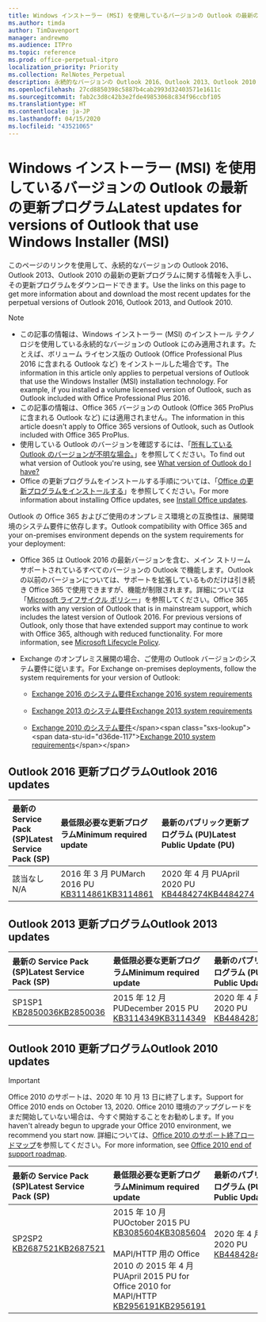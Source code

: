 ```yaml
---
title: Windows インストーラー (MSI) を使用しているバージョンの Outlook の最新の更新プログラム
ms.author: timda
author: TimDavenport
manager: andrewmo
ms.audience: ITPro
ms.topic: reference
ms.prod: office-perpetual-itpro
localization_priority: Priority
ms.collection: RelNotes_Perpetual
description: 永続的なバージョンの Outlook 2016、Outlook 2013、Outlook 2010 の最新の更新プログラムに関する情報へのリンクを IT 技術者に提供します
ms.openlocfilehash: 27cd8850398c5887b4cab2993d32403571e1611c
ms.sourcegitcommit: fab2c3d8c42b3e2fde49853068c834f96ccbf105
ms.translationtype: HT
ms.contentlocale: ja-JP
ms.lasthandoff: 04/15/2020
ms.locfileid: "43521065"
---
```

# <a name="latest-updates-for-versions-of-outlook-that-use-windows-installer-msi"></a><span data-ttu-id="d36de-103">Windows インストーラー (MSI) を使用しているバージョンの Outlook の最新の更新プログラム</span><span class="sxs-lookup"><span data-stu-id="d36de-103">Latest updates for versions of Outlook that use Windows Installer (MSI)</span></span>

<span data-ttu-id="d36de-104">このページのリンクを使用して、永続的なバージョンの Outlook 2016、Outlook 2013、Outlook 2010 の最新の更新プログラムに関する情報を入手し、その更新プログラムをダウンロードできます。</span><span class="sxs-lookup"><span data-stu-id="d36de-104">Use the links on this page to get more information about and download the most recent updates for the perpetual versions of Outlook 2016, Outlook 2013, and Outlook 2010.</span></span>
  
> [!NOTE]
> - <span data-ttu-id="d36de-p101">この記事の情報は、Windows インストーラー (MSI) のインストール テクノロジを使用している永続的なバージョンの Outlook にのみ適用されます。たとえば、ボリューム ライセンス版の Outlook (Office Professional Plus 2016 に含まれる Outlook など) をインストールした場合です。</span><span class="sxs-lookup"><span data-stu-id="d36de-p101">The information in this article only applies to perpetual versions of Outlook that use the Windows Installer (MSI) installation technology. For example, if you installed a volume licensed version of Outlook, such as Outlook included with Office Professional Plus 2016.</span></span>
> - <span data-ttu-id="d36de-107">この記事の情報は、Office 365 バージョンの Outlook (Office 365 ProPlus に含まれる Outlook など) には適用されません。</span><span class="sxs-lookup"><span data-stu-id="d36de-107">The information in this article doesn't apply to Office 365 versions of Outlook, such as Outlook included with Office 365 ProPlus.</span></span>
> - <span data-ttu-id="d36de-108">使用している Outlook のバージョンを確認するには、「[所有している Outlook のバージョンが不明な場合。](https://support.office.com/article/b3a9568c-edb5-42b9-9825-d48d82b2257c)」を参照してください。</span><span class="sxs-lookup"><span data-stu-id="d36de-108">To find out what version of Outlook you're using, see [What version of Outlook do I have?](https://support.office.com/article/b3a9568c-edb5-42b9-9825-d48d82b2257c)</span></span>
> - <span data-ttu-id="d36de-109">Office の更新プログラムをインストールする手順については、「[Office の更新プログラムをインストールする](https://support.office.com/article/2ab296f3-7f03-43a2-8e50-46de917611c5)」を参照してください。</span><span class="sxs-lookup"><span data-stu-id="d36de-109">For more information about installing Office updates, see [Install Office updates](https://support.office.com/article/2ab296f3-7f03-43a2-8e50-46de917611c5).</span></span> 
  
<span data-ttu-id="d36de-110">Outlook の Office 365 およびご使用のオンプレミス環境との互換性は、展開環境のシステム要件に依存します。</span><span class="sxs-lookup"><span data-stu-id="d36de-110">Outlook compatibility with Office 365 and your on-premises environment depends on the system requirements for your deployment:</span></span>
  
- <span data-ttu-id="d36de-p102">Office 365 は Outlook 2016 の最新バージョンを含む、メイン ストリーム サポートされているすべてのバージョンの Outlook で機能します。Outlook の以前のバージョンについては、サポートを拡張しているものだけは引き続き Office 365 で使用できますが、機能が制限されます。詳細については「[Microsoft ライフサイクル ポリシー](https://support.microsoft.com/lifecycle)」を参照してください。</span><span class="sxs-lookup"><span data-stu-id="d36de-p102">Office 365 works with any version of Outlook that is in mainstream support, which includes the latest version of Outlook 2016. For previous versions of Outlook, only those that have extended support may continue to work with Office 365, although with reduced functionality. For more information, see [Microsoft Lifecycle Policy](https://support.microsoft.com/lifecycle).</span></span>
    
- <span data-ttu-id="d36de-114">Exchange のオンプレミス展開の場合、ご使用の Outlook バージョンのシステム要件に従います。</span><span class="sxs-lookup"><span data-stu-id="d36de-114">For Exchange on-premises deployments, follow the system requirements for your version of Outlook:</span></span>
    
  - [<span data-ttu-id="d36de-115">Exchange 2016 のシステム要件</span><span class="sxs-lookup"><span data-stu-id="d36de-115">Exchange 2016 system requirements</span></span>](https://docs.microsoft.com/Exchange/plan-and-deploy/system-requirements)
    
  - [<span data-ttu-id="d36de-116">Exchange 2013 のシステム要件</span><span class="sxs-lookup"><span data-stu-id="d36de-116">Exchange 2013 system requirements</span></span>](https://docs.microsoft.com/exchange/exchange-2013-system-requirements-exchange-2013-help)
    
  - <span data-ttu-id="d36de-117">[Exchange 2010 のシステム要件](https://docs.microsoft.com/previous-versions/office/exchange-server-2010/aa996719(v=exchg.141))</span><span class="sxs-lookup"><span data-stu-id="d36de-117">[Exchange 2010 system requirements](https://docs.microsoft.com/previous-versions/office/exchange-server-2010/aa996719(v=exchg.141))</span></span>

   
## <a name="outlook-2016-updates"></a><span data-ttu-id="d36de-118">Outlook 2016 更新プログラム</span><span class="sxs-lookup"><span data-stu-id="d36de-118">Outlook 2016 updates</span></span>

|<span data-ttu-id="d36de-119">**最新の Service Pack (SP)**</span><span class="sxs-lookup"><span data-stu-id="d36de-119">**Latest Service Pack (SP)**</span></span>|<span data-ttu-id="d36de-120">**最低限必要な更新プログラム**</span><span class="sxs-lookup"><span data-stu-id="d36de-120">**Minimum required update**</span></span>|<span data-ttu-id="d36de-121">**最新のパブリック更新プログラム (PU)**</span><span class="sxs-lookup"><span data-stu-id="d36de-121">**Latest Public Update (PU)**</span></span>|
|:-----|:-----|:-----|
|<span data-ttu-id="d36de-122">該当なし</span><span class="sxs-lookup"><span data-stu-id="d36de-122">N/A</span></span>  <br/> |<span data-ttu-id="d36de-123">2016 年 3 月 PU</span><span class="sxs-lookup"><span data-stu-id="d36de-123">March 2016 PU</span></span> <br/>[<span data-ttu-id="d36de-124">KB3114861</span><span class="sxs-lookup"><span data-stu-id="d36de-124">KB3114861</span></span>](https://support.microsoft.com/help/3114861) <br/> |<span data-ttu-id="d36de-125">2020 年 4 月 PU</span><span class="sxs-lookup"><span data-stu-id="d36de-125">April 2020 PU</span></span> <br/>[<span data-ttu-id="d36de-126">KB4484274</span><span class="sxs-lookup"><span data-stu-id="d36de-126">KB4484274</span></span>](https://support.microsoft.com/help/4484274) 

## <a name="outlook-2013-updates"></a><span data-ttu-id="d36de-127">Outlook 2013 更新プログラム</span><span class="sxs-lookup"><span data-stu-id="d36de-127">Outlook 2013 updates</span></span>

|<span data-ttu-id="d36de-128">**最新の Service Pack (SP)**</span><span class="sxs-lookup"><span data-stu-id="d36de-128">**Latest Service Pack (SP)**</span></span>|<span data-ttu-id="d36de-129">**最低限必要な更新プログラム**</span><span class="sxs-lookup"><span data-stu-id="d36de-129">**Minimum required update**</span></span>|<span data-ttu-id="d36de-130">**最新のパブリック更新プログラム (PU)**</span><span class="sxs-lookup"><span data-stu-id="d36de-130">**Latest Public Update (PU)**</span></span>|
|:-----|:-----|:-----|
|<span data-ttu-id="d36de-131">SP1</span><span class="sxs-lookup"><span data-stu-id="d36de-131">SP1</span></span>  <br/>[<span data-ttu-id="d36de-132">KB2850036</span><span class="sxs-lookup"><span data-stu-id="d36de-132">KB2850036</span></span>](https://go.microsoft.com/fwlink/p/?LinkId=512538) <br/> |<span data-ttu-id="d36de-133">2015 年 12 月 PU</span><span class="sxs-lookup"><span data-stu-id="d36de-133">December 2015 PU</span></span> <br/>[<span data-ttu-id="d36de-134">KB3114349</span><span class="sxs-lookup"><span data-stu-id="d36de-134">KB3114349</span></span>](https://support.microsoft.com/kb/3114349) <br/> |<span data-ttu-id="d36de-135">2020 年 4 月 PU</span><span class="sxs-lookup"><span data-stu-id="d36de-135">April 2020 PU</span></span> <br/>[<span data-ttu-id="d36de-136">KB4484281</span><span class="sxs-lookup"><span data-stu-id="d36de-136">KB4484281</span></span>](https://support.microsoft.com/help/4484281)  |
   
## <a name="outlook-2010-updates"></a><span data-ttu-id="d36de-137">Outlook 2010 更新プログラム</span><span class="sxs-lookup"><span data-stu-id="d36de-137">Outlook 2010 updates</span></span>
> [!IMPORTANT]
<span data-ttu-id="d36de-138">Office 2010 のサポートは、2020 年 10 月 13 日に終了します。</span><span class="sxs-lookup"><span data-stu-id="d36de-138">Support for Office 2010 ends on October 13, 2020.</span></span> <span data-ttu-id="d36de-139">Office 2010 環境のアップグレードをまだ開始していない場合は、今すぐ開始することをお勧めします。</span><span class="sxs-lookup"><span data-stu-id="d36de-139">If you haven't already begun to upgrade your Office 2010 environment, we recommend you start now.</span></span> <span data-ttu-id="d36de-140">詳細については、[Office 2010 のサポート終了ロードマップ](https://docs.microsoft.com/DeployOffice/office-2010-end-support-roadmap)を参照してください。</span><span class="sxs-lookup"><span data-stu-id="d36de-140">For more information, see [Office 2010 end of support roadmap](https://docs.microsoft.com/DeployOffice/office-2010-end-support-roadmap).</span></span>

|<span data-ttu-id="d36de-141">**最新の Service Pack (SP)**</span><span class="sxs-lookup"><span data-stu-id="d36de-141">**Latest Service Pack (SP)**</span></span>|<span data-ttu-id="d36de-142">**最低限必要な更新プログラム**</span><span class="sxs-lookup"><span data-stu-id="d36de-142">**Minimum required update**</span></span>|<span data-ttu-id="d36de-143">**最新のパブリック更新プログラム (PU)**</span><span class="sxs-lookup"><span data-stu-id="d36de-143">**Latest Public Update (PU)**</span></span>|
|:-----|:-----|:-----|
|<span data-ttu-id="d36de-144">SP2</span><span class="sxs-lookup"><span data-stu-id="d36de-144">SP2</span></span> <br/>[<span data-ttu-id="d36de-145">KB2687521</span><span class="sxs-lookup"><span data-stu-id="d36de-145">KB2687521</span></span>](https://go.microsoft.com/fwlink/p/?LinkId=512542) <br><br><br><br/> |<span data-ttu-id="d36de-146">2015 年 10 月 PU</span><span class="sxs-lookup"><span data-stu-id="d36de-146">October 2015 PU</span></span> <br/> [<span data-ttu-id="d36de-147">KB3085604</span><span class="sxs-lookup"><span data-stu-id="d36de-147">KB3085604</span></span>](https://support.microsoft.com/kb/3085604) <br/><br/>  <span data-ttu-id="d36de-148">MAPI/HTTP 用の Office 2010 の 2015 年 4 月 PU</span><span class="sxs-lookup"><span data-stu-id="d36de-148">April 2015 PU for Office 2010 for MAPI/HTTP</span></span> <br/> [<span data-ttu-id="d36de-149">KB2956191</span><span class="sxs-lookup"><span data-stu-id="d36de-149">KB2956191</span></span>](https://support.microsoft.com/help/2956191/april-14-2015-update-for-office-2010-kb2956191) <br/> |<span data-ttu-id="d36de-150">2020 年 4 月 PU</span><span class="sxs-lookup"><span data-stu-id="d36de-150">April 2020 PU</span></span> <br/>[<span data-ttu-id="d36de-151">KB4484284</span><span class="sxs-lookup"><span data-stu-id="d36de-151">KB4484284</span></span>](https://support.microsoft.com/help/4484284) <br><br><br><br/>|
   

